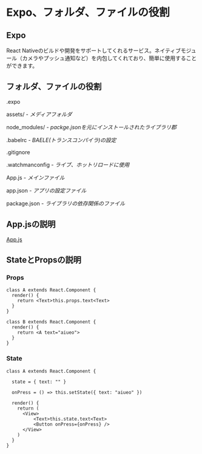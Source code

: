 # Expo、フォルダ、ファイルの役割

## Expo

React Nativeのビルドや開発をサポートしてくれるサービス。ネイティブモジュール（カメラやプッシュ通知など）を内包してくれており、簡単に使用することができます。


## フォルダ、ファイルの役割

.expo

assets/ - _メディアフォルダ_

node_modules/ - _packge.jsonを元にインストールされたライブラリ郡_

.babelrc - _BAELE(トランスコンパイラ)の設定_

.gitignore

.watchmanconfig - _ライブ、ホットリロードに使用_

App.js - _メインファイル_

app.json - _アプリの設定ファイル_

package.json - _ライブラリの依存関係のファイル_

## App.jsの説明

[App.js](https://github.com/katsumeshi/react-native-workshop-0922/blob/c07f10c9f98ff4458eeabeb230a0558711419fb5/App.js)

## StateとPropsの説明

### Props
```
class A extends React.Component {
  render() {
    return <Text>this.props.text<Text>
  }
}

class B extends React.Component {
  render() {
    return <A text="aiueo">
  }
}

```

### State
```
class A extends React.Component {

  state = { text: "" }
  
  onPress = () => this.setState({ text: "aiueo" })
  
  render() {
    return (
      <View>
          <Text>this.state.text<Text>
          <Button onPress={onPress} />
      </View>
    )
  }
}
```
